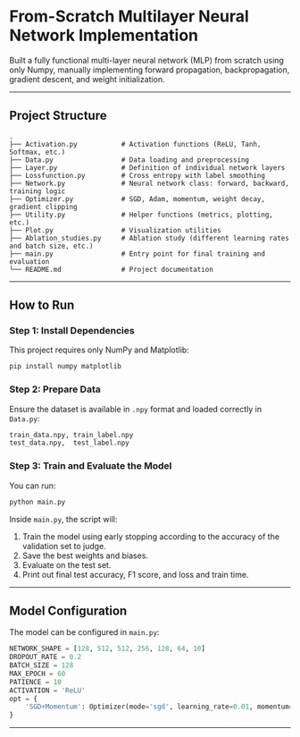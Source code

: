 # From-Scratch Multilayer Neural Network Implementation

Built a fully functional multi-layer neural network (MLP) from scratch using only Numpy, manually implementing forward propagation, backpropagation, gradient descent, and weight initialization.

---

## Project Structure
```
.
├── Activation.py           # Activation functions (ReLU, Tanh, Softmax, etc.)
├── Data.py                 # Data loading and preprocessing
├── Layer.py                # Definition of individual network layers
├── Lossfunction.py         # Cross entropy with label smoothing
├── Network.py              # Neural network class: forward, backward, training logic
├── Optimizer.py            # SGD, Adam, momentum, weight decay, gradient clipping
├── Utility.py              # Helper functions (metrics, plotting, etc.)
├── Plot.py                 # Visualization utilities
├── Ablation_studies.py     # Ablation study (different learning rates and batch size, etc.)
├── main.py                 # Entry point for final training and evaluation
└── README.md               # Project documentation
```

---

## How to Run

### Step 1: Install Dependencies
This project requires only NumPy and Matplotlib:
```bash
pip install numpy matplotlib
```

### Step 2: Prepare Data
Ensure the dataset is available in `.npy` format and loaded correctly in `Data.py`:
```python
train_data.npy, train_label.npy
test_data.npy,  test_label.npy
```

### Step 3: Train and Evaluate the Model
You can run:
```bash
python main.py
```
Inside `main.py`, the script will:
1. Train the model using early stopping according to the accuracy of the validation set to judge.
2. Save the best weights and biases.
3. Evaluate on the test set.
4. Print out final test accuracy, F1 score, and loss and train time.

---

## Model Configuration
The model can be configured in `main.py`:
```python
NETWORK_SHAPE = [128, 512, 512, 256, 128, 64, 10]
DROPOUT_RATE = 0.2
BATCH_SIZE = 128
MAX_EPOCH = 60
PATIENCE = 10
ACTIVATION = 'ReLU'
opt = {
    'SGD+Momentum': Optimizer(mode='sgd', learning_rate=0.01, momentum=0.95),
}
```

---
